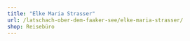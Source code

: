 ```yaml
---
title: "Elke Maria Strasser"
url: /latschach-ober-dem-faaker-see/elke-maria-strasser/
shop: Reisebüro
---
```

